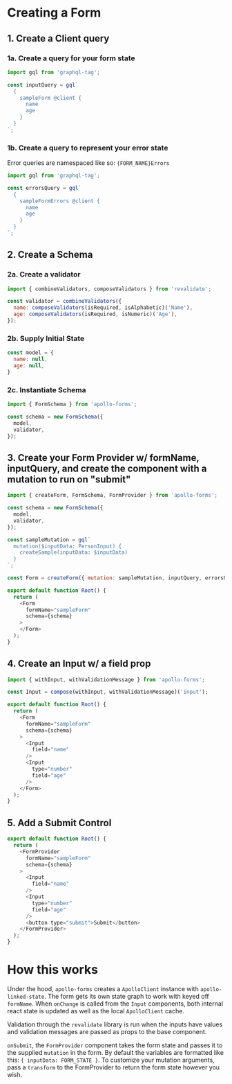 # Creating a Form

## 1. Create a Client query

### 1a. Create a query for your form state

```js
import gql from 'graphql-tag';

const inputQuery = gql`
  {
    sampleForm @client {
      name
      age
    }
  }
`;
```

### 1b. Create a query to represent your error state

Error queries are namespaced like so: `{FORM_NAME}Errors`

```js
import gql from 'graphql-tag';

const errorsQuery = gql`
  {
    sampleFormErrors @client {
      name
      age
    }
  }
`;
```

## 2. Create a Schema

### 2a. Create a validator

```js
import { combineValidators, composeValidators } from 'revalidate';

const validator = combineValidators({
  name: composeValidators(isRequired, isAlphabetic)('Name'),
  age: composeValidators(isRequired, isNumeric)('Age'),
});
```

### 2b. Supply Initial State

```js
const model = {
  name: null,
  age: null,
}
```

### 2c. Instantiate Schema

```js
import { FormSchema } from 'apollo-forms';

const schema = new FormSchema({
  model,
  validator,
});
```

## 3. Create your Form Provider w/ formName, inputQuery, and create the component with a mutation to run on "submit"

```js
import { createForm, FormSchema, FormProvider } from 'apollo-forms';

const schema = new FormSchema({
  model,
  validator,
});

const sampleMutation = gql`
  mutation($inputData: PersonInput) {
    createSample(inputData: $inputData)
  }
`;

const Form = createForm({ mutation: sampleMutation, inputQuery, errorsQuery })(FormProvider);

export default function Root() {
  return (
    <Form
      formName="sampleForm"
      schema={schema}
    >
    </Form>
  );
}
```

## 4. Create an Input w/ a field prop

```js
import { withInput, withValidationMessage } from 'apollo-forms';

const Input = compose(withInput, withValidationMessage)('input');

export default function Root() {
  return (
    <Form
      formName="sampleForm"
      schema={schema}
    >
      <Input
        field="name"
      />
      <Input
        type="number"
        field="age"
      />
    </Form>
  );
}
```

## 5. Add a Submit Control

```js
export default function Root() {
  return (
    <FormProvider
      formName="sampleForm"
      schema={schema}
    >
      <Input
        field="name"
      />
      <Input
        type="number"
        field="age"
      />
      <button type="submit">Submit</button>
    </FormProvider>
  );
}
```

# How this works

Under the hood, `apollo-forms` creates a `ApolloClient` instance with `apollo-linked-state`. The form gets its own
state graph to work with keyed off `formName`. When `onChange` is called from the `Input` components, both internal react state is updated as well as the local `ApolloClient` cache.

Validation through the `revalidate` library is run when the inputs have values and validation messages are passed as props to the base component.

`onSubmit`, the `FormProvider` component takes the form state and passes it to the supplied `mutation` in the form. By default the variables are formatted like this: `{ inputData: FORM_STATE }`. To customize your mutation arguments, pass a `transform` to the FormProvider to return the form state however you wish.
